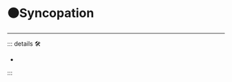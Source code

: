 # 🟠<motor>Syncopation</motor>

---

<!-- =================================================== -->
<!-- =================================================== -->
<!-- =================================================== -->
<!-- =================================================== -->
<!-- =================================================== -->
::: details 🛠

-

:::
